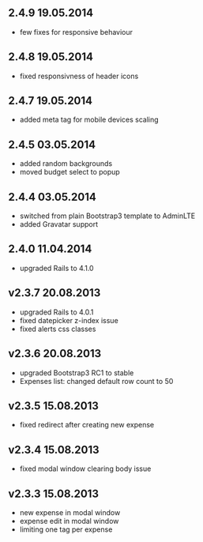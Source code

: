 ## 2.4.9 19.05.2014

* few fixes for responsive behaviour

## 2.4.8 19.05.2014

* fixed responsivness of header icons

## 2.4.7 19.05.2014

* added meta tag for mobile devices scaling

## 2.4.5 03.05.2014

* added random backgrounds
* moved budget select to popup

## 2.4.4 03.05.2014

* switched from plain Bootstrap3 template to AdminLTE
* added Gravatar support

## 2.4.0 11.04.2014

* upgraded Rails to 4.1.0

## v2.3.7 20.08.2013

* upgraded Rails to 4.0.1
* fixed datepicker z-index issue
* fixed alerts css classes

## v2.3.6 20.08.2013

* upgraded Bootstrap3 RC1 to stable
* Expenses list: changed default row count to 50

## v2.3.5 15.08.2013

* fixed redirect after creating new expense

## v2.3.4 15.08.2013

* fixed modal window clearing body issue

## v2.3.3 15.08.2013

* new expense in modal window
* expense edit in modal window
* limiting one tag per expense

